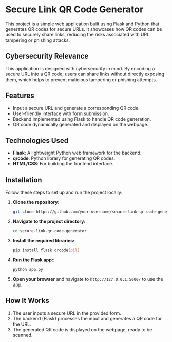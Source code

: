 # Secure Link QR Code Generator

This project is a simple web application built using Flask and Python that generates QR codes for secure URLs. It showcases how QR codes can be used to securely share links, reducing the risks associated with URL tampering or phishing attacks.

## Cybersecurity Relevance

This application is designed with cybersecurity in mind. By encoding a secure URL into a QR code, users can share links without directly exposing them, which helps to prevent malicious tampering or phishing attempts.

## Features

- Input a secure URL and generate a corresponding QR code.
- User-friendly interface with form submission.
- Backend implemented using Flask to handle QR code generation.
- QR code dynamically generated and displayed on the webpage.

## Technologies Used

- **Flask**: A lightweight Python web framework for the backend.
- **qrcode**: Python library for generating QR codes.
- **HTML/CSS**: For building the frontend interface.

## Installation

Follow these steps to set up and run the project locally:

1. **Clone the repository**:
   ```bash
   git clone https://github.com/your-username/secure-link-qr-code-generator.git
2. **Navigate to the project directory:**:
   ```bash
   cd secure-link-qr-code-generator
3. **Install the required libraries:**:
   ```bash
   pip install flask qrcode[pil]
4. **Run the Flask app:**:
   ```bash
   python app.py
5. **Open your browser** and navigate to `http://127.0.0.1:5000/` to use the app.

## How It Works

1. The user inputs a secure URL in the provided form.
2. The backend (Flask) processes the input and generates a QR code for the URL.
3. The generated QR code is displayed on the webpage, ready to be scanned.





